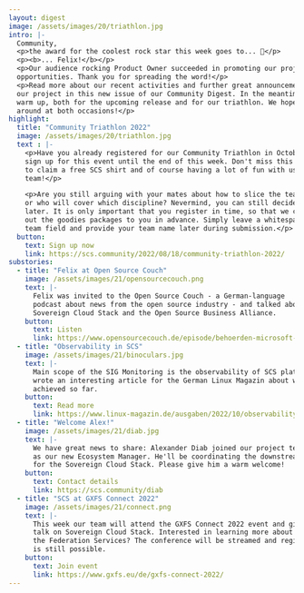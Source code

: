 ```yaml
---
layout: digest
image: /assets/images/20/triathlon.jpg
intro: |-
  Community,
  <p>the award for the coolest rock star this week goes to... 🥁</p>
  <p><b>... Felix!</b></p>
  <p>Our audience rocking Product Owner succeeded in promoting our project at multiple
  opportunities. Thank you for spreading the word!</p>
  <p>Read more about our recent activities and further great announcements from
  our project in this new issue of our Community Digest. In the meantime, we will
  warm up, both for the upcoming release and for our triathlon. We hope to see you
  around at both occasions!</p>
highlight:
  title: "Community Triathlon 2022"
  image: /assets/images/20/triathlon.jpg
  text : |-
    <p>Have you already registered for our Community Triathlon in October? You can
    sign up for this event until the end of this week. Don't miss this year's chance
    to claim a free SCS shirt and of course having a lot of fun with us and your
    team!</p>

    <p>Are you still arguing with your mates about how to slice the teams
    or who will cover which discipline? Nevermind, you can still decide on this
    later. It is only important that you register in time, so that we can send
    out the goodies packages to you in advance. Simply leave a whitespace in the
    team field and provide your team name later during submission.</p>
  button:
    text: Sign up now
    link: https://scs.community/2022/08/18/community-triathlon-2022/
substories:
  - title: "Felix at Open Source Couch"
    image: /assets/images/21/opensourcecouch.png
    text: |-
      Felix was invited to the Open Source Couch - a German-language
      podcast about news from the open source industry - and talked about
      Sovereign Cloud Stack and the Open Source Business Alliance.
    button:
      text: Listen
      link: https://www.opensourcecouch.de/episode/behoerden-microsoft-und-open-source-mit-gaesten-vom-linux-hotel-und-der-osba
  - title: "Observability in SCS"
    image: /assets/images/21/binoculars.jpg
    text: |-
      Main scope of the SIG Monitoring is the observability of SCS platforms. Felix
      wrote an interesting article for the German Linux Magazin about what has been
      achieved so far.
    button:
      text: Read more
      link: https://www.linux-magazin.de/ausgaben/2022/10/observability-fuer-openstack/
  - title: "Welcome Alex!"
    image: /assets/images/21/diab.jpg
    text: |-
      We have great news to share: Alexander Diab joined our project team last week
      as our new Ecosystem Manager. He'll be coordinating the downstream activities
      for the Sovereign Cloud Stack. Please give him a warm welcome!
    button:
      text: Contact details
      link: https://scs.community/diab  
  - title: "SCS at GXFS Connect 2022"
    image: /assets/images/21/connect.png
    text: |-
      This week our team will attend the GXFS Connect 2022 event and give a short
      talk on Sovereign Cloud Stack. Interested in learning more about Gaia-X and
      the Federation Services? The conference will be streamed and registration
      is still possible.
    button:
      text: Join event
      link: https://www.gxfs.eu/de/gxfs-connect-2022/
---
```

